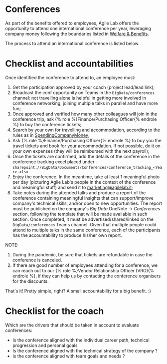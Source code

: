 # Conferences


As part of the benefits offered to employees, Agile Lab offers the opportunity to attend one international conference per year, leveraging company money following the boundaries listed in [Welfare & Benefits](WelfareAndBenefits.md#training-budget).

The process to attend an international conference is listed below.

# Checklist and accountabilities

Once identified the conference to attend to, an employee must:

1. Get the participation approved by your coach (project lead/lead link);
2. Broadcast the conf opportunity on Teams in the `BigData/conferences` channel: not travelling alone is helpful in getting more involved in conference networking, joining multiple talks in parallel and have more fun;
3. Once approved and verified how many other colleagues will join in the conference trip, ask {% role %}Finance/Purchasing Officer{% endrole %} to buy the conference tickets;
4. Search by your own for travelling and accommodation, according to the rules as in [SpendingCompanyMoney](SpendingCompanyMoney.md#Expenses);
5. Ask {% role %}Finance/Purchasing Officer{% endrole %} to buy you the travel tickets and book for your accommodation. If not possible, do it on your own expenses (they will be reimbursed with the next payroll);
6. Once the tickets are confirmed, add the details of the conference in the conference tracking excel placed under - 
   `sharepoint://BigData/Documents/Conferences/conference_tracking_<Year>.xlsx`
7. Enjoy the conference. In the meantime, take at least 1 meaningful photo per day (picturing Agile Lab's people in the context of the conference and meaningful stuff) and send it to marketing@agilelab.it;
8. Take notes during the attended talks and produce a report of the conference containing meaningful insights that can support/improve company's technical skills, and/or open to new opportunities. The report must be published on the company's *Big Data* OneNote -> *Conferences* section, following the template that will be made available in such section. Once completed, it must be advertised/shared/linked on the `BigData/conferences` Teams channel. Given that multiple people could attend to multiple talks in the same conference, each of the participants has the accountability to produce his/her own report.

NOTE: 
1. During the pandemic, be sure that tickets are refundable in case the conference is canceled.
2. If there are good number of employees attending for a conference, we can reach out to our {% role %}Vendor Relationship Officer (VRO){% endrole %}, if they can help us by contacting the conference organisers for the discounts.

That's it! Pretty simple, right? A small accountability for a big benefit. :)


# Checklist for the coach

Which are the drivers that should be taken in account to evaluate conferences:

* Is the conference aligned with the individual career path, technical progression and personal goals
* Is the conference aligned with the technical strategy of the company ?
* Is the conference aligned with team goals and needs ?